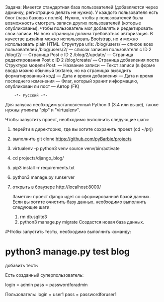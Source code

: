 Задача:
Имеется стандартная база пользователей (добавляются через админку, регистрацию делать не нужно). У каждого пользователя есть блог (пара базовых полей). Нужно, чтобы у пользователей была возможность смотреть записи других пользователей (которые опубликованы), чтобы пользователь мог добавлять и редактировать свои записи. На всех страницах должна требоваться авторизация. В качестве дизайна можно использовать Bootstrap, но и можно использовать plain HTML.
Структура urls:
/blog/users/ — список всех пользователей
/blog/users/2/ — список записей пользователя с ID 2
/blog/2/ — Страница Post с ID 2
/blog/2/update/ — Страница редактирования Post с ID 2
/blog/create/ — Страница добавления поста
Структура модели Post:
— Название записи
— Текст записи (в форме ввода можно обычный textarea, но на страницах выводить
форматированный код)
— Дата и время добавления
— Дата и время последнего изменения
— Флаг, который хранит информацию, опубликован ли пост
— Автор (FK)

		-*- Русский -*-
Для запуска необходим установленный Python 3 (3.4 или выше),
также нужны утилиты "pip" и "virtualenv".

Чтобы запустить проект, необходимо выполнить следующие шаги:

1. перейти в директорию, где вы хотите сохранить проект (cd ~/prj)
2. выполнить git clone https://github.com/pyBarbie/projects
3. virtualenv -p python3 venv
   source venv/bin/activate
4. cd projects/django_blog/
5. pip3 install -r requirements.txt
6. python3 manage.py runserver
7. открыть в браузере http://localhost:8000/

   Заметки: проект django идет со сформированной базой данных.
   Если вы хотите очистить базу данных. необходимо выполнить следующие шаги:

   	1. rm db.sqlite3
   	2. python3 manage.py migrate
   	Создастся новая база данных.

#Чтобы запустить тесты, необходимо выполнить команду:
 #  python3 manage.py test blog
добавить тесты 

Есть созданный суперпользователь:

login = admin
pass  = passwordforadmin

Пользователь:
login = user1
pass = passwordforuser1
